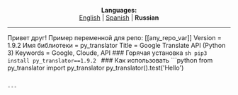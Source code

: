 
<p align="center"><b>Languages:</b><br /><a href="https://github.com/markolofsen/py_translator/blob/master/README.md">English</a> | <a href="https://github.com/markolofsen/py_translator/blob/master/README_es.md">Spanish</a> | <b>Russian</b></p>

---

Привет друг! Пример переменной для репо: [[any_repo_var]] Version = 1.9.2 Имя библиотеки = py_translator Title = Google Translate API (Python 3) Keywords = Google, Cloude, API ### Горячая установка ```sh
pip3 install py_translator==1.9.2
``` ### Как использовать ```python
from py_translator import py_translator
py_translator().test('Hello')
```

---

